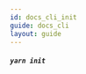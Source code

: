```yaml
---
id: docs_cli_init
guide: docs_cli
layout: guide
---
```


##### `yarn init` <a class="toc" id="toc-yarn-init" href="#toc-yarn-init"></a>

